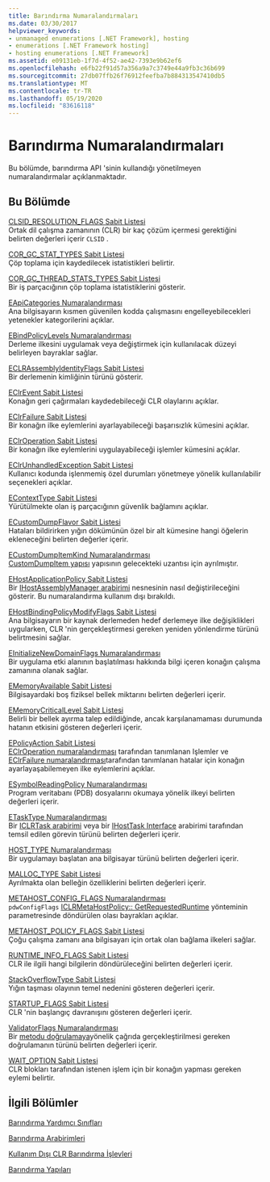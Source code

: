 ```yaml
---
title: Barındırma Numaralandırmaları
ms.date: 03/30/2017
helpviewer_keywords:
- unmanaged enumerations [.NET Framework], hosting
- enumerations [.NET Framework hosting]
- hosting enumerations [.NET Framework]
ms.assetid: e09131eb-1f7d-4f52-ae42-7393e9b62ef6
ms.openlocfilehash: e6fb22f91d57a356a9a7c3749e44a9fb3c36b699
ms.sourcegitcommit: 27db07ffb26f76912feefba7b884313547410db5
ms.translationtype: MT
ms.contentlocale: tr-TR
ms.lasthandoff: 05/19/2020
ms.locfileid: "83616118"
---
```

# <a name="hosting-enumerations"></a>Barındırma Numaralandırmaları
Bu bölümde, barındırma API 'sinin kullandığı yönetilmeyen numaralandırmalar açıklanmaktadır.  
  
## <a name="in-this-section"></a>Bu Bölümde  
 [CLSID_RESOLUTION_FLAGS Sabit Listesi](clsid-resolution-flags-enumeration.md)  
 Ortak dil çalışma zamanının (CLR) bir kaç çözüm içermesi gerektiğini belirten değerleri içerir `CLSID` .  
  
 [COR_GC_STAT_TYPES Sabit Listesi](cor-gc-stat-types-enumeration.md)  
 Çöp toplama için kaydedilecek istatistikleri belirtir.  
  
 [COR_GC_THREAD_STATS_TYPES Sabit Listesi](cor-gc-thread-stats-types-enumeration.md)  
 Bir iş parçacığının çöp toplama istatistiklerini gösterir.  
  
 [EApiCategories Numaralandırması](eapicategories-enumeration.md)  
 Ana bilgisayarın kısmen güvenilen kodda çalışmasını engelleyebilecekleri yetenekler kategorilerini açıklar.  
  
 [EBindPolicyLevels Numaralandırması](ebindpolicylevels-enumeration.md)  
 Derleme ilkesini uygulamak veya değiştirmek için kullanılacak düzeyi belirleyen bayraklar sağlar.  
  
 [ECLRAssemblyIdentityFlags Sabit Listesi](eclrassemblyidentityflags-enumeration.md)  
 Bir derlemenin kimliğinin türünü gösterir.  
  
 [EClrEvent Sabit Listesi](eclrevent-enumeration.md)  
 Konağın geri çağırmaları kaydedebileceği CLR olaylarını açıklar.  
  
 [EClrFailure Sabit Listesi](eclrfailure-enumeration.md)  
 Bir konağın ilke eylemlerini ayarlayabileceği başarısızlık kümesini açıklar.  
  
 [EClrOperation Sabit Listesi](eclroperation-enumeration.md)  
 Bir konağın ilke eylemlerini uygulayabileceği işlemler kümesini açıklar.  
  
 [EClrUnhandledException Sabit Listesi](eclrunhandledexception-enumeration.md)  
 Kullanıcı kodunda işlenmemiş özel durumları yönetmeye yönelik kullanılabilir seçenekleri açıklar.  
  
 [EContextType Sabit Listesi](econtexttype-enumeration.md)  
 Yürütülmekte olan iş parçacığının güvenlik bağlamını açıklar.  
  
 [ECustomDumpFlavor Sabit Listesi](ecustomdumpflavor-enumeration.md)  
 Hataları bildirirken yığın dökümünün özel bir alt kümesine hangi öğelerin ekleneceğini belirten değerler içerir.  
  
 [ECustomDumpItemKind Numaralandırması](ecustomdumpitemkind-enumeration.md)  
 [CustomDumpItem yapısı](customdumpitem-structure.md) yapısının gelecekteki uzantısı için ayrılmıştır.  
  
 [EHostApplicationPolicy Sabit Listesi](ehostapplicationpolicy-enumeration.md)  
 Bir [IHostAssemblyManager arabirimi](ihostassemblymanager-interface.md) nesnesinin nasıl değiştirileceğini gösterir. Bu numaralandırma kullanım dışı bırakıldı.  
  
 [EHostBindingPolicyModifyFlags Sabit Listesi](ehostbindingpolicymodifyflags-enumeration.md)  
 Ana bilgisayarın bir kaynak derlemeden hedef derlemeye ilke değişiklikleri uygularken, CLR 'nin gerçekleştirmesi gereken yeniden yönlendirme türünü belirtmesini sağlar.  
  
 [EInitializeNewDomainFlags Numaralandırması](einitializenewdomainflags-enumeration.md)  
 Bir uygulama etki alanının başlatılması hakkında bilgi içeren konağın çalışma zamanına olanak sağlar.  
  
 [EMemoryAvailable Sabit Listesi](ememoryavailable-enumeration.md)  
 Bilgisayardaki boş fiziksel bellek miktarını belirten değerleri içerir.  
  
 [EMemoryCriticalLevel Sabit Listesi](ememorycriticallevel-enumeration.md)  
 Belirli bir bellek ayırma talep edildiğinde, ancak karşılanamaması durumunda hatanın etkisini gösteren değerleri içerir.  
  
 [EPolicyAction Sabit Listesi](epolicyaction-enumeration.md)  
 [EClrOperation numaralandırması](../../../../docs/framework/unmanaged-api/hosting/eclroperation-enumeration.md) tarafından tanımlanan Işlemler ve [EClrFailure numaralandırması](eclrfailure-enumeration.md)tarafından tanımlanan hatalar için konağın ayarlayaşabilemeyen ilke eylemlerini açıklar.  
  
 [ESymbolReadingPolicy Numaralandırması](esymbolreadingpolicy-enumeration.md)  
 Program veritabanı (PDB) dosyalarını okumaya yönelik ilkeyi belirten değerleri içerir.  
  
 [ETaskType Numaralandırması](etasktype-enumeration.md)  
 Bir [ICLRTask arabirimi](../../../../docs/framework/unmanaged-api/hosting/iclrtask-interface.md) veya bir [IHostTask Interface](ihosttask-interface.md) arabirimi tarafından temsil edilen görevin türünü belirten değerleri içerir.  
  
 [HOST_TYPE Numaralandırması](host-type-enumeration.md)  
 Bir uygulamayı başlatan ana bilgisayar türünü belirten değerleri içerir.  
  
 [MALLOC_TYPE Sabit Listesi](malloc-type-enumeration.md)  
 Ayrılmakta olan belleğin özelliklerini belirten değerleri içerir.  
  
 [METAHOST_CONFIG_FLAGS Numaralandırması](metahost-config-flags-enumeration.md)  
 `pdwConfigFlags` [ICLRMetaHostPolicy:: GetRequestedRuntime](iclrmetahostpolicy-getrequestedruntime-method.md) yönteminin parametresinde döndürülen olası bayrakları açıklar.  
  
 [METAHOST_POLICY_FLAGS Sabit Listesi](metahost-policy-flags-enumeration.md)  
 Çoğu çalışma zamanı ana bilgisayarı için ortak olan bağlama ilkeleri sağlar.  
  
 [RUNTIME_INFO_FLAGS Sabit Listesi](runtime-info-flags-enumeration.md)  
 CLR ile ilgili hangi bilgilerin döndürüleceğini belirten değerleri içerir.  
  
 [StackOverflowType Sabit Listesi](stackoverflowtype-enumeration.md)  
 Yığın taşması olayının temel nedenini gösteren değerleri içerir.  
  
 [STARTUP_FLAGS Sabit Listesi](startup-flags-enumeration.md)  
 CLR 'nin başlangıç davranışını gösteren değerleri içerir.  
  
 [ValidatorFlags Numaralandırması](validatorflags-enumeration.md)  
 Bir [metodu doğrulamaya](iclrvalidator-validate-method.md)yönelik çağrıda gerçekleştirilmesi gereken doğrulamanın türünü belirten değerleri içerir.  
  
 [WAIT_OPTION Sabit Listesi](wait-option-enumeration.md)  
 CLR blokları tarafından istenen işlem için bir konağın yapması gereken eylemi belirtir.  
  
## <a name="related-sections"></a>İlgili Bölümler  
 [Barındırma Yardımcı Sınıfları](hosting-coclasses.md)  
  
 [Barındırma Arabirimleri](hosting-interfaces.md)  
  
 [Kullanım Dışı CLR Barındırma İşlevleri](deprecated-clr-hosting-functions.md)  
  
 [Barındırma Yapıları](hosting-structures.md)
